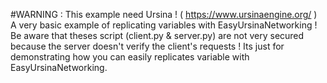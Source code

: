 #WARNING : This example need Ursina ! ( https://www.ursinaengine.org/ )
A very basic example of replicating variables with EasyUrsinaNetworking !
Be aware that theses script (client.py & server.py) are not very secured because the server doesn't verify the client's requests !
Its just for demonstrating how you can easily replicates variable with EasyUrsinaNetworking.
